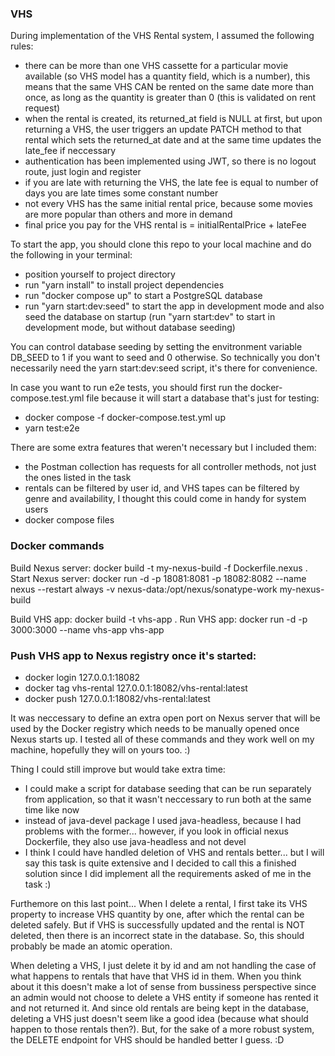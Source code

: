 ### VHS

During implementation of the VHS Rental system, I assumed the following rules:

- there can be more than one VHS cassette for a particular movie available (so VHS model has a quantity field, which is a number), this means that the same VHS CAN be rented on the same date more than once, as long
  as the quantity is greater than 0 (this is validated on rent request)
- when the rental is created, its returned_at field is NULL at first, but upon returning a VHS, the user triggers an update PATCH method to that rental which sets the returned_at date and at the same time updates the late_fee if neccessary
- authentication has been implemented using JWT, so there is no logout route, just login and register
- if you are late with returning the VHS, the late fee is equal to number of days you are late times some constant number
- not every VHS has the same initial rental price, because some movies are more popular than others and more in demand
- final price you pay for the VHS rental is = initialRentalPrice + lateFee

To start the app, you should clone this repo to your local machine and do the following in your terminal:

- position yourself to project directory
- run "yarn install" to install project dependencies
- run "docker compose up" to start a PostgreSQL database
- run "yarn start:dev:seed" to start the app in development mode and also seed the database on startup (run "yarn start:dev" to start in development mode, but without database seeding)

You can control database seeding by setting the envitronment variable DB_SEED to 1 if you want to seed and 0 otherwise. So technically you don't necessarily need the yarn start:dev:seed script, it's there for convenience.

In case you want to run e2e tests, you should first run the docker-compose.test.yml file because it will start a database that's just for testing:

- docker compose -f docker-compose.test.yml up
- yarn test:e2e

There are some extra features that weren't necessary but I included them:

- the Postman collection has requests for all controller methods, not just the ones listed in the task
- rentals can be filtered by user id, and VHS tapes can be filtered by genre and availability, I thought this could come in handy for system users
- docker compose files

### Docker commands

Build Nexus server: docker build -t my-nexus-build -f Dockerfile.nexus .
Start Nexus server: docker run -d -p 18081:8081 -p 18082:8082 --name nexus --restart always -v nexus-data:/opt/nexus/sonatype-work my-nexus-build

Build VHS app: docker build -t vhs-app .
Run VHS app: docker run -d -p 3000:3000 --name vhs-app vhs-app

### Push VHS app to Nexus registry once it's started:

- docker login 127.0.0.1:18082
- docker tag vhs-rental 127.0.0.1:18082/vhs-rental:latest
- docker push 127.0.0.1:18082/vhs-rental:latest

It was neccessary to define an extra open port on Nexus server that will be used by the Docker registry which needs to be manually opened once Nexus starts up. I tested all of these commands and they work well
on my machine, hopefully they will on yours too. :)

Thing I could still improve but would take extra time:

- I could make a script for database seeding that can be run separately from application, so that it wasn't neccessary to run both at the same time like now
- instead of java-devel package I used java-headless, because I had problems with the former... however, if you look in official nexus Dockerfile, they also use java-headless and not devel
- I think I could have handled deletion of VHS and rentals better... but I will say this task is quite extensive and I decided to call this a finished solution since I did implement all the requirements asked of me in the task :)

Furthemore on this last point... When I delete a rental, I first take its VHS property to increase VHS quantity by one, after which the rental can be deleted safely. But if VHS is successfully updated and the rental is NOT deleted, then
there is an incorrect state in the database. So, this should probably be made an atomic operation.

When deleting a VHS, I just delete it by id and am not handling the case of what happens to rentals that have that VHS id in them. When you think about it this doesn't make a lot of sense from bussiness perspective since an admin would not choose to delete a VHS entity if someone has rented it and not returned it. And since old rentals are being kept in the database, deleting a VHS just doesn't seem like a good idea (because what should happen to those rentals then?). But, for the sake of a more robust system, the DELETE endpoint for VHS should be handled better I guess. :D

